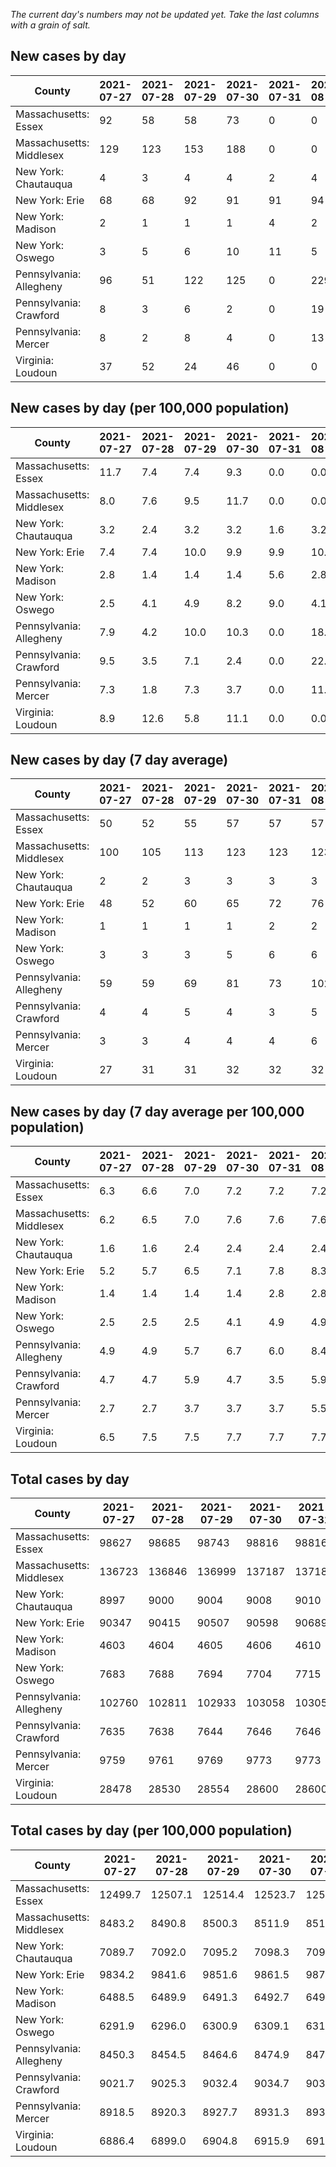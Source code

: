 _The current day's numbers may not be updated yet. Take the last columns with a grain of salt._
## New cases by day

| County | 2021-07-27 | 2021-07-28 | 2021-07-29 | 2021-07-30 | 2021-07-31 | 2021-08-01 | 2021-08-02 |
| --- | --- | --- | --- | --- | --- | --- | --- |
| Massachusetts: Essex | 92 | 58 | 58 | 73 | 0 | 0 | 206 |
| Massachusetts: Middlesex | 129 | 123 | 153 | 188 | 0 | 0 | 372 |
| New York: Chautauqua | 4 | 3 | 4 | 4 | 2 | 4 | 1 |
| New York: Erie | 68 | 68 | 92 | 91 | 91 | 94 | 37 |
| New York: Madison | 2 | 1 | 1 | 1 | 4 | 2 | 1 |
| New York: Oswego | 3 | 5 | 6 | 10 | 11 | 5 | 5 |
| Pennsylvania: Allegheny | 96 | 51 | 122 | 125 | 0 | 229 | 91 |
| Pennsylvania: Crawford | 8 | 3 | 6 | 2 | 0 | 19 | 6 |
| Pennsylvania: Mercer | 8 | 2 | 8 | 4 | 0 | 13 | 0 |
| Virginia: Loudoun | 37 | 52 | 24 | 46 | 0 | 0 | 128 |

## New cases by day (per 100,000 population)

| County | 2021-07-27 | 2021-07-28 | 2021-07-29 | 2021-07-30 | 2021-07-31 | 2021-08-01 | 2021-08-02 |
| --- | --- | --- | --- | --- | --- | --- | --- |
| Massachusetts: Essex | 11.7 | 7.4 | 7.4 | 9.3 | 0.0 | 0.0 | 26.1 |
| Massachusetts: Middlesex | 8.0 | 7.6 | 9.5 | 11.7 | 0.0 | 0.0 | 23.1 |
| New York: Chautauqua | 3.2 | 2.4 | 3.2 | 3.2 | 1.6 | 3.2 | 0.8 |
| New York: Erie | 7.4 | 7.4 | 10.0 | 9.9 | 9.9 | 10.2 | 4.0 |
| New York: Madison | 2.8 | 1.4 | 1.4 | 1.4 | 5.6 | 2.8 | 1.4 |
| New York: Oswego | 2.5 | 4.1 | 4.9 | 8.2 | 9.0 | 4.1 | 4.1 |
| Pennsylvania: Allegheny | 7.9 | 4.2 | 10.0 | 10.3 | 0.0 | 18.8 | 7.5 |
| Pennsylvania: Crawford | 9.5 | 3.5 | 7.1 | 2.4 | 0.0 | 22.5 | 7.1 |
| Pennsylvania: Mercer | 7.3 | 1.8 | 7.3 | 3.7 | 0.0 | 11.9 | 0.0 |
| Virginia: Loudoun | 8.9 | 12.6 | 5.8 | 11.1 | 0.0 | 0.0 | 31.0 |

## New cases by day (7 day average)

| County | 2021-07-27 | 2021-07-28 | 2021-07-29 | 2021-07-30 | 2021-07-31 | 2021-08-01 | 2021-08-02 |
| --- | --- | --- | --- | --- | --- | --- | --- |
| Massachusetts: Essex | 50 | 52 | 55 | 57 | 57 | 57 | 70 |
| Massachusetts: Middlesex | 100 | 105 | 113 | 123 | 123 | 123 | 138 |
| New York: Chautauqua | 2 | 2 | 3 | 3 | 3 | 3 | 3 |
| New York: Erie | 48 | 52 | 60 | 65 | 72 | 76 | 77 |
| New York: Madison | 1 | 1 | 1 | 1 | 2 | 2 | 2 |
| New York: Oswego | 3 | 3 | 3 | 5 | 6 | 6 | 6 |
| Pennsylvania: Allegheny | 59 | 59 | 69 | 81 | 73 | 102 | 102 |
| Pennsylvania: Crawford | 4 | 4 | 5 | 4 | 3 | 5 | 6 |
| Pennsylvania: Mercer | 3 | 3 | 4 | 4 | 4 | 6 | 5 |
| Virginia: Loudoun | 27 | 31 | 31 | 32 | 32 | 32 | 41 |

## New cases by day (7 day average per 100,000 population)

| County | 2021-07-27 | 2021-07-28 | 2021-07-29 | 2021-07-30 | 2021-07-31 | 2021-08-01 | 2021-08-02 |
| --- | --- | --- | --- | --- | --- | --- | --- |
| Massachusetts: Essex | 6.3 | 6.6 | 7.0 | 7.2 | 7.2 | 7.2 | 8.9 |
| Massachusetts: Middlesex | 6.2 | 6.5 | 7.0 | 7.6 | 7.6 | 7.6 | 8.6 |
| New York: Chautauqua | 1.6 | 1.6 | 2.4 | 2.4 | 2.4 | 2.4 | 2.4 |
| New York: Erie | 5.2 | 5.7 | 6.5 | 7.1 | 7.8 | 8.3 | 8.4 |
| New York: Madison | 1.4 | 1.4 | 1.4 | 1.4 | 2.8 | 2.8 | 2.8 |
| New York: Oswego | 2.5 | 2.5 | 2.5 | 4.1 | 4.9 | 4.9 | 4.9 |
| Pennsylvania: Allegheny | 4.9 | 4.9 | 5.7 | 6.7 | 6.0 | 8.4 | 8.4 |
| Pennsylvania: Crawford | 4.7 | 4.7 | 5.9 | 4.7 | 3.5 | 5.9 | 7.1 |
| Pennsylvania: Mercer | 2.7 | 2.7 | 3.7 | 3.7 | 3.7 | 5.5 | 4.6 |
| Virginia: Loudoun | 6.5 | 7.5 | 7.5 | 7.7 | 7.7 | 7.7 | 9.9 |

## Total cases by day

| County | 2021-07-27 | 2021-07-28 | 2021-07-29 | 2021-07-30 | 2021-07-31 | 2021-08-01 | 2021-08-02 |
| --- | --- | --- | --- | --- | --- | --- | --- |
| Massachusetts: Essex | 98627 | 98685 | 98743 | 98816 | 98816 | 98816 | 99022 |
| Massachusetts: Middlesex | 136723 | 136846 | 136999 | 137187 | 137187 | 137187 | 137559 |
| New York: Chautauqua | 8997 | 9000 | 9004 | 9008 | 9010 | 9014 | 9015 |
| New York: Erie | 90347 | 90415 | 90507 | 90598 | 90689 | 90783 | 90820 |
| New York: Madison | 4603 | 4604 | 4605 | 4606 | 4610 | 4612 | 4613 |
| New York: Oswego | 7683 | 7688 | 7694 | 7704 | 7715 | 7720 | 7725 |
| Pennsylvania: Allegheny | 102760 | 102811 | 102933 | 103058 | 103058 | 103287 | 103378 |
| Pennsylvania: Crawford | 7635 | 7638 | 7644 | 7646 | 7646 | 7665 | 7671 |
| Pennsylvania: Mercer | 9759 | 9761 | 9769 | 9773 | 9773 | 9786 | 9786 |
| Virginia: Loudoun | 28478 | 28530 | 28554 | 28600 | 28600 | 28600 | 28728 |

## Total cases by day (per 100,000 population)

| County | 2021-07-27 | 2021-07-28 | 2021-07-29 | 2021-07-30 | 2021-07-31 | 2021-08-01 | 2021-08-02 |
| --- | --- | --- | --- | --- | --- | --- | --- |
| Massachusetts: Essex | 12499.7 | 12507.1 | 12514.4 | 12523.7 | 12523.7 | 12523.7 | 12549.8 |
| Massachusetts: Middlesex | 8483.2 | 8490.8 | 8500.3 | 8511.9 | 8511.9 | 8511.9 | 8535.0 |
| New York: Chautauqua | 7089.7 | 7092.0 | 7095.2 | 7098.3 | 7099.9 | 7103.1 | 7103.9 |
| New York: Erie | 9834.2 | 9841.6 | 9851.6 | 9861.5 | 9871.4 | 9881.7 | 9885.7 |
| New York: Madison | 6488.5 | 6489.9 | 6491.3 | 6492.7 | 6498.4 | 6501.2 | 6502.6 |
| New York: Oswego | 6291.9 | 6296.0 | 6300.9 | 6309.1 | 6318.1 | 6322.2 | 6326.3 |
| Pennsylvania: Allegheny | 8450.3 | 8454.5 | 8464.6 | 8474.9 | 8474.9 | 8493.7 | 8501.2 |
| Pennsylvania: Crawford | 9021.7 | 9025.3 | 9032.4 | 9034.7 | 9034.7 | 9057.2 | 9064.3 |
| Pennsylvania: Mercer | 8918.5 | 8920.3 | 8927.7 | 8931.3 | 8931.3 | 8943.2 | 8943.2 |
| Virginia: Loudoun | 6886.4 | 6899.0 | 6904.8 | 6915.9 | 6915.9 | 6915.9 | 6946.9 |
